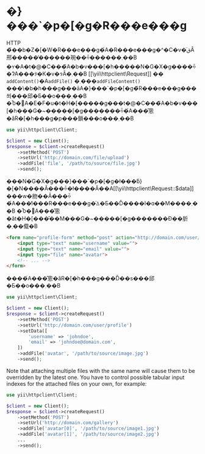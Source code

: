 �}���`�p�[�g�R���e���g
======================

HTTP �̃��b�Z�[�W�R���e���g�́A�R���e���g�^�C�v�̈قȂ邢�����̕������琬��ꍇ������܂��B
�ʏ�A�t�@�C���̃A�b�v���[�h�����N�G�X�g����ꍇ�ɁA���ꂪ�K�v�ɂȂ�܂��B
[[\yii\httpclient\Request]] �� `addContent()`�A`addFile()` �܂���`addFileContent()` ���\�b�h���g���āA�}���`�p�[�g�̃R���e���g���쐬���邱�Ƃ��o���܂��B
�Ⴆ�΁A�E�F�u�t�H�[�����g���t�@�C���̃A�b�v���[�h���G�~�����[�g�������ꍇ�́A���̂悤�ȃR�[�h���g�p���鎖���o���܂��B

```php
use yii\httpclient\Client;

$client = new Client();
$response = $client->createRequest()
    ->setMethod('POST')
    ->setUrl('http://domain.com/file/upload')
    ->addFile('file', '/path/to/source/file.jpg')
    ->send();
```

���N�G�X�g���}���`�p�[�g�ł���ƃ}�[�N����Ă���ꍇ�ł����Ă��A[[\yii\httpclient\Request::$data]] ���w�肳��Ă���ꍇ�́A���̒l���R���e���g�̈ꕔ�Ƃ��Ď����I�ɑ��M����܂��B
�Ⴆ�΁A���̂悤�ȃt�H�[���̑��M���G�~�����[�g�������Ɖ��肵�܂��傤�B
```html
<form name="profile-form" method="post" action="http://domain.com/user/profile" enctype="multipart/form-data">
    <input type="text" name="username" value="">
    <input type="text" name="email" value="">
    <input type="file" name="avatar">
    <!-- ... -->
</form>
```

����́A���̂悤�ȃR�[�h���g���Ď��s���邱�Ƃ��o���܂��B

```php
use yii\httpclient\Client;

$client = new Client();
$response = $client->createRequest()
    ->setMethod('POST')
    ->setUrl('http://domain.com/user/profile')
    ->setData([
        'username' => 'johndoe',
        'email' => 'johndoe@domain.com',
    ])
    ->addFile('avatar', '/path/to/source/image.jpg')
    ->send();
```

Note that attaching multiple files with the same name will cause them to be overridden by the latest one.
You have to control possible tabular input indexes for the attached files on your own, for example:

```php
use yii\httpclient\Client;

$client = new Client();
$response = $client->createRequest()
    ->setMethod('POST')
    ->setUrl('http://domain.com/gallery')
    ->addFile('avatar[0]', '/path/to/source/image1.jpg')
    ->addFile('avatar[1]', '/path/to/source/image2.jpg')
    ...
    ->send();
```